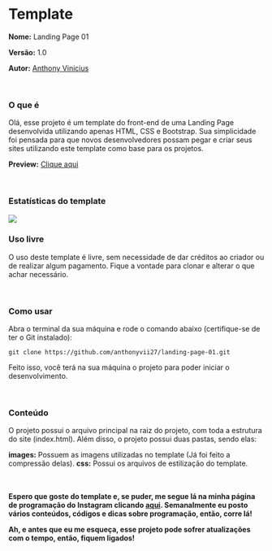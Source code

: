 # Template

**Nome:** Landing Page 01

**Versão:** 1.0

**Autor:** [Anthony Vinicius](https://instagram.com/enthony.dev)

<br />

### O que é
Olá, esse projeto é um template do front-end de uma Landing Page desenvolvida utilizando apenas HTML, CSS e Bootstrap. Sua simplicidade foi pensada para que novos desenvolvedores possam pegar e criar seus sites utilizando este template como base para os projetos. 

**Preview:** [Clique aqui](https://enthonydev-landing-page-01.netlify.app/)

<br />

### Estatísticas do template
<img src="https://uploaddeimagens.com.br/images/003/054/447/full/metrics.png?1611769767">

<br />

### Uso livre
O uso deste template é livre, sem necessidade de dar créditos ao criador ou de realizar algum pagamento. Fique a vontade para clonar e alterar o que achar necessário.


<br />

### Como usar
Abra o terminal da sua máquina e rode o comando abaixo (certifique-se de ter o Git instalado):

```git
git clone https://github.com/anthonyvii27/landing-page-01.git
```
Feito isso, você terá na sua máquina o projeto para poder iniciar o desenvolvimento. 

<br />

### Conteúdo
O projeto possui o arquivo principal na raiz do projeto, com toda a estrutura do site (index.html). Além disso, o projeto possui duas pastas, sendo elas:

**images:** Possuem as imagens utilizadas no template (Já foi feito a compressão delas).
**css:** Possui os arquivos de estilização do template.

<br /><br />
**Espero que goste do template e, se puder, me segue lá na minha página de programação do Instagram clicando [aqui](https://instagram.com/enthony.dev). Semanalmente eu posto vários conteúdos, códigos e dicas sobre programação, então, corre lá!**

**Ah, e antes que eu me esqueça, esse projeto pode sofrer atualizações com o tempo, então, fiquem ligados!**
